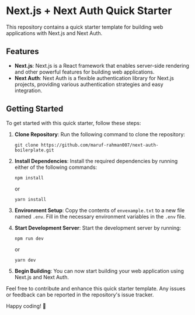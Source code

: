 # Next.js + Next Auth Quick Starter

This repository contains a quick starter template for building web applications with Next.js and Next Auth.

## Features

*   **Next.js**: Next.js is a React framework that enables server-side rendering and other powerful features for building web applications.
*   **Next Auth**: Next Auth is a flexible authentication library for Next.js projects, providing various authentication strategies and easy integration.

## Getting Started

To get started with this quick starter, follow these steps:

1.  **Clone Repository**: Run the following command to clone the repository:

        git clone https://github.com/maruf-rahman007/next-auth-boilerplate.git

2.  **Install Dependencies**: Install the required dependencies by running either of the following commands:

        npm install

    or

        yarn install

3.  **Environment Setup**: Copy the contents of `envexample.txt` to a new file named `.env`. Fill in the necessary environment variables in the `.env` file.

4.  **Start Development Server**: Start the development server by running:

        npm run dev

    or

        yarn dev

5.  **Begin Building**: You can now start building your web application using Next.js and Next Auth.

Feel free to contribute and enhance this quick starter template. Any issues or feedback can be reported in the repository's issue tracker.

Happy coding! 🚀
